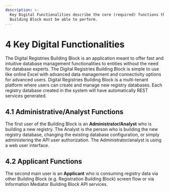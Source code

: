 ```yaml
---
description: >-
  Key Digital Functionalities describe the core (required) functions that this
  Building Block must be able to perform.
---
```


# 4 Key Digital Functionalities

The Digital Registries Building Block is an application meant to offer fast and intuitive database management functionalities to entities without the need for database experts. The Digital Registries Building Block is simple to use like online Excel with advanced data management and connectivity options for advanced users. Digital Registries Building Block is a multi-tenant platform where users can create and manage new registry databases. Each registry database created in the system will have automatically REST services generated.

## 4.1 Administrative/Analyst Functions <a href="#docs-internal-guid-d85f59a4-7fff-1564-6ae2-86d67f36a258" id="docs-internal-guid-d85f59a4-7fff-1564-6ae2-86d67f36a258"></a>

The first user of the Building Block is an **Administrator/Analyst** who is building a new registry. The Analyst is the person who is building the new registry database, changing the existing database configuration, or simply administering the API user authorization. The Administrator/analyst is using a web user interface.&#x20;

## 4.2 Applicant Functions <a href="#docs-internal-guid-d85f59a4-7fff-1564-6ae2-86d67f36a258" id="docs-internal-guid-d85f59a4-7fff-1564-6ae2-86d67f36a258"></a>

The second main user is an **Applicant** who is consuming registry data via other Building Block (e.g. Registration Building Block) screen flow or via Information Mediator Building Block API services.&#x20;
